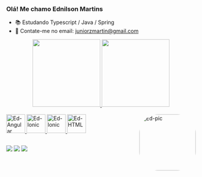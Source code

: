 ### Olá! Me chamo Ednilson Martins


- 📚 Estudando Typescript / Java / Spring 
- 👯 Contate-me no email: juniorzmartin@gmail.com 


<div align="center">
  <a href="https://github.com/juniorzmartin">
  <img height="180em" src="https://github-readme-stats.vercel.app/api?username=juniorzmartin&show_icons=true&theme=tokyonight&include_all_commits=true&count_private=true"/>
  <img height="180em" src="https://github-readme-stats.vercel.app/api/top-langs/?username=juniorzmartin&layout=compact&langs_count=7&theme=tokyonight"/>
</div>


<div style="display: inline_block"><br>
<img alt="Ed-Angular" align="center height="50" width="50" src="https://cdn.jsdelivr.net/gh/devicons/devicon/icons/angularjs/angularjs-original.svg" />
<img alt="Ed-Ionic" align="center height="50" width="50" src="https://cdn.jsdelivr.net/gh/devicons/devicon/icons/ionic/ionic-original.svg" />
<img alt="Ed-Ionic" align="center height="50" width="50" src="https://cdn.jsdelivr.net/gh/devicons/devicon/icons/java/java-original.svg" />
<img alt="Ed-HTML" align="center height="50" width="50" src="https://cdn.jsdelivr.net/gh/devicons/devicon/icons/html5/html5-original.svg" />
<a href="https://picasion.com/"><img align="right" alt="Ed-pic" src="https://i.picasion.com/pic92/a3372334e3869eff721a0bc44cfa9b99.gif" width="150" height="150 border="0" style="border-radius:50px;" /></a><br /><a href="https://picasion.com/"></a>
</div>

##

<div>
  <a href = "mailto:juniorzmartin@gmail.com"><img src="https://img.shields.io/badge/-Gmail-%23333?style=for-the-badge&logo=gmail&logoColor=white" target="_blank"></a>
  <a href="https://www.linkedin.com/in/ednilson-martins-005a04217/" target="_blank"><img src="https://img.shields.io/badge/-LinkedIn-%230077B5?style=for-the-badge&logo=linkedin&logoColor=white" target="_blank"></a> 
  <a href="https://wa.me/5515996406033" target="blank"><img src="https://img.shields.io/badge/WhatsApp-25D366?style=for-the-badge&logo=whatsapp&logoColor=white" target="blank"</a>
  

 </div>
 
